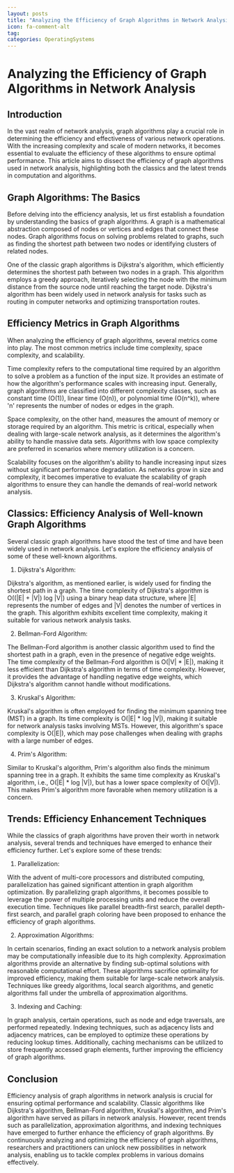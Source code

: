 ```yaml
---
layout: posts
title: "Analyzing the Efficiency of Graph Algorithms in Network Analysis"
icon: fa-comment-alt
tag:      
categories: OperatingSystems
---
```



# Analyzing the Efficiency of Graph Algorithms in Network Analysis

## Introduction

In the vast realm of network analysis, graph algorithms play a crucial role in determining the efficiency and effectiveness of various network operations. With the increasing complexity and scale of modern networks, it becomes essential to evaluate the efficiency of these algorithms to ensure optimal performance. This article aims to dissect the efficiency of graph algorithms used in network analysis, highlighting both the classics and the latest trends in computation and algorithms.

## Graph Algorithms: The Basics

Before delving into the efficiency analysis, let us first establish a foundation by understanding the basics of graph algorithms. A graph is a mathematical abstraction composed of nodes or vertices and edges that connect these nodes. Graph algorithms focus on solving problems related to graphs, such as finding the shortest path between two nodes or identifying clusters of related nodes.

One of the classic graph algorithms is Dijkstra's algorithm, which efficiently determines the shortest path between two nodes in a graph. This algorithm employs a greedy approach, iteratively selecting the node with the minimum distance from the source node until reaching the target node. Dijkstra's algorithm has been widely used in network analysis for tasks such as routing in computer networks and optimizing transportation routes.

## Efficiency Metrics in Graph Algorithms

When analyzing the efficiency of graph algorithms, several metrics come into play. The most common metrics include time complexity, space complexity, and scalability.

Time complexity refers to the computational time required by an algorithm to solve a problem as a function of the input size. It provides an estimate of how the algorithm's performance scales with increasing input. Generally, graph algorithms are classified into different complexity classes, such as constant time (O(1)), linear time (O(n)), or polynomial time (O(n^k)), where 'n' represents the number of nodes or edges in the graph.

Space complexity, on the other hand, measures the amount of memory or storage required by an algorithm. This metric is critical, especially when dealing with large-scale network analysis, as it determines the algorithm's ability to handle massive data sets. Algorithms with low space complexity are preferred in scenarios where memory utilization is a concern.

Scalability focuses on the algorithm's ability to handle increasing input sizes without significant performance degradation. As networks grow in size and complexity, it becomes imperative to evaluate the scalability of graph algorithms to ensure they can handle the demands of real-world network analysis.

## Classics: Efficiency Analysis of Well-known Graph Algorithms

Several classic graph algorithms have stood the test of time and have been widely used in network analysis. Let's explore the efficiency analysis of some of these well-known algorithms.

1. Dijkstra's Algorithm:

Dijkstra's algorithm, as mentioned earlier, is widely used for finding the shortest path in a graph. The time complexity of Dijkstra's algorithm is O((|E| + |V|) log |V|) using a binary heap data structure, where |E| represents the number of edges and |V| denotes the number of vertices in the graph. This algorithm exhibits excellent time complexity, making it suitable for various network analysis tasks.

2. Bellman-Ford Algorithm:

The Bellman-Ford algorithm is another classic algorithm used to find the shortest path in a graph, even in the presence of negative edge weights. The time complexity of the Bellman-Ford algorithm is O(|V| * |E|), making it less efficient than Dijkstra's algorithm in terms of time complexity. However, it provides the advantage of handling negative edge weights, which Dijkstra's algorithm cannot handle without modifications.

3. Kruskal's Algorithm:

Kruskal's algorithm is often employed for finding the minimum spanning tree (MST) in a graph. Its time complexity is O(|E| * log |V|), making it suitable for network analysis tasks involving MSTs. However, this algorithm's space complexity is O(|E|), which may pose challenges when dealing with graphs with a large number of edges.

4. Prim's Algorithm:

Similar to Kruskal's algorithm, Prim's algorithm also finds the minimum spanning tree in a graph. It exhibits the same time complexity as Kruskal's algorithm, i.e., O(|E| * log |V|), but has a lower space complexity of O(|V|). This makes Prim's algorithm more favorable when memory utilization is a concern.

## Trends: Efficiency Enhancement Techniques

While the classics of graph algorithms have proven their worth in network analysis, several trends and techniques have emerged to enhance their efficiency further. Let's explore some of these trends:

1. Parallelization:

With the advent of multi-core processors and distributed computing, parallelization has gained significant attention in graph algorithm optimization. By parallelizing graph algorithms, it becomes possible to leverage the power of multiple processing units and reduce the overall execution time. Techniques like parallel breadth-first search, parallel depth-first search, and parallel graph coloring have been proposed to enhance the efficiency of graph algorithms.

2. Approximation Algorithms:

In certain scenarios, finding an exact solution to a network analysis problem may be computationally infeasible due to its high complexity. Approximation algorithms provide an alternative by finding sub-optimal solutions with reasonable computational effort. These algorithms sacrifice optimality for improved efficiency, making them suitable for large-scale network analysis. Techniques like greedy algorithms, local search algorithms, and genetic algorithms fall under the umbrella of approximation algorithms.

3. Indexing and Caching:

In graph analysis, certain operations, such as node and edge traversals, are performed repeatedly. Indexing techniques, such as adjacency lists and adjacency matrices, can be employed to optimize these operations by reducing lookup times. Additionally, caching mechanisms can be utilized to store frequently accessed graph elements, further improving the efficiency of graph algorithms.

## Conclusion

Efficiency analysis of graph algorithms in network analysis is crucial for ensuring optimal performance and scalability. Classic algorithms like Dijkstra's algorithm, Bellman-Ford algorithm, Kruskal's algorithm, and Prim's algorithm have served as pillars in network analysis. However, recent trends such as parallelization, approximation algorithms, and indexing techniques have emerged to further enhance the efficiency of graph algorithms. By continuously analyzing and optimizing the efficiency of graph algorithms, researchers and practitioners can unlock new possibilities in network analysis, enabling us to tackle complex problems in various domains effectively.
